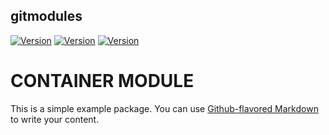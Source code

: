## gitmodules

[![Version](https://img.shields.io/badge/version-2021.5-5-blue)](https://github.com/maite828/gitmodules.git)
[![Version](https://img.shields.io/badge/module_A-2.3.0-yellow)](https://github.com/maite828/module_A.git)
[![Version](https://img.shields.io/badge/module_B-1.2.0-yellow)](https://github.com/maite828/module_B.git)

# CONTAINER MODULE
This is a simple example package. You can use
[Github-flavored Markdown](https://guides.github.com/features/mastering-markdown/)
to write your content.